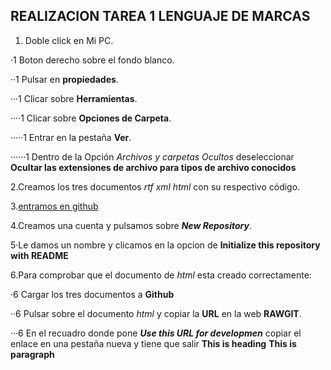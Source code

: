 ## REALIZACION TAREA 1 LENGUAJE DE MARCAS ##
1. Doble click en Mi PC.

·1 Boton derecho sobre el fondo blanco.

··1 Pulsar en **propiedades**.

···1 Clicar sobre **Herramientas**.

····1 Clicar sobre **Opciones de Carpeta**.

·····1 Entrar en la pestaña **Ver**.

······1 Dentro de la Opción _Archivos y carpetas Ocultos_ deseleccionar **Ocultar las extensiones de archivo para tipos de archivo conocidos**

2.Creamos los tres documentos _rtf_ _xml_ _html_ con su respectivo código.

3.[entramos en github](https://github.com)

4.Creamos una cuenta y pulsamos sobre **_New Repository_**.

5·Le damos un nombre y clicamos en la opcion de **Initialize this repository with README**

6.Para comprobar que el documento de _html_ esta creado correctamente:

·6 Cargar los tres documentos a **Github**

··6 Pulsar sobre el documento _html_ y copiar la **URL** en la web **RAWGIT**. 

···6 En el recuadro donde pone **_Use this URL for developmen_** copiar el enlace en una pestaña nueva y tiene que salir **This is heading** **This is paragraph**
